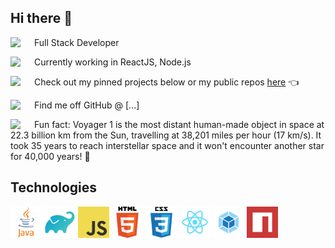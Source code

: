 ## Hi there 👋

<img align="left" width="38" src="https://user-images.githubusercontent.com/95099173/177192366-765bd321-46a7-46af-bb70-603c4fb1e3d3.png">
<p>Full Stack Developer</p>

<img align="left" width="38" src="https://user-images.githubusercontent.com/95099173/177193321-c0a80268-1c0f-4689-bac0-032fe959ae4f.png">
<p>Currently working in ReactJS, Node.js</p>

<img align="left" width="38" src="https://user-images.githubusercontent.com/95099173/177193563-37be19b6-dca5-408a-81e4-71344796f77d.png">
<p>Check out my pinned projects below or my public repos <a href="https://github.com/strudelPie?tab=repositories">here<a/> 👈</p>

<img align="left" width="38" src="https://user-images.githubusercontent.com/95099173/177193612-6a9456fe-57ce-481b-9c88-01b9de2c1714.png">
<p>Find me off GitHub @ [...] </p>

<img align="left" width="38" src="https://user-images.githubusercontent.com/95099173/177200585-78e47987-b2b1-4a7a-ba77-f08c2b33fed8.png">
<p>Fun fact: Voyager 1 is the most distant human-made object in space at 22.3 billion km from the Sun, travelling at 38,201 miles per hour (17 km/s). It took 35 years to reach interstellar space and it won't encounter another star for 40,000 years! 🤯 </p>

## Technologies

<div>
	<img height= "50px" src="https://raw.githubusercontent.com/github/explore/5b3600551e122a3277c2c5368af2ad5725ffa9a1/topics/java/java.png" alt="Java" />
	<img height= "50px" src="https://raw.githubusercontent.com/github/explore/59009b1589a883459c0ae19044e3e7e3ec0c4e0a/topics/gradle/gradle.png" alt="Gradle" />
	<img height= "50px" src="https://raw.githubusercontent.com/github/explore/80688e429a7d4ef2fca1e82350fe8e3517d3494d/topics/javascript/javascript.png" alt="Javascript" />
	<img height= "50px" src="https://raw.githubusercontent.com/github/explore/80688e429a7d4ef2fca1e82350fe8e3517d3494d/topics/html/html.png" alt="HTML" />
	<img height= "50px" src="https://raw.githubusercontent.com/github/explore/80688e429a7d4ef2fca1e82350fe8e3517d3494d/topics/css/css.png" alt = "CSS" />
	<img height= "50px" src="https://raw.githubusercontent.com/github/explore/80688e429a7d4ef2fca1e82350fe8e3517d3494d/topics/react/react.png" alt = "React" />
	<img height= "50px" src="https://raw.githubusercontent.com/github/explore/80688e429a7d4ef2fca1e82350fe8e3517d3494d/topics/webpack/webpack.png" alt = "Webpack" />
	<img height= "50px" src="https://raw.githubusercontent.com/github/explore/80688e429a7d4ef2fca1e82350fe8e3517d3494d/topics/npm/npm.png" alt = "NPM" />
	
</div>

<!--
**strudelPie/strudelPie** is a ✨ _special_ ✨ repository because its `README.md` (this file) appears on your GitHub profile.

Here are some ideas to get you started:

- 🔭 I’m currently working on ...
- 🌱 I’m currently learning **Java & JavaFX, Javascript, HTML, CSS, **
- 👯 I’m looking to collaborate on ...
- 🤔 I’m looking for help with ...
- 💬 Ask me about ...
- 📫 How to reach me: ...
- 😄 Pronouns: ...
- ⚡ Fun fact: ...
-->
